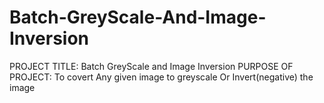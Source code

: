 # Batch-GreyScale-And-Image-Inversion

PROJECT TITLE: Batch GreyScale and Image Inversion
PURPOSE OF PROJECT: To covert Any given image to greyscale Or Invert(negative) the image
